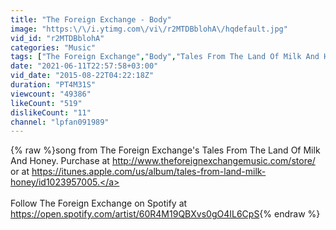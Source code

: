 ```yaml
---
title: "The Foreign Exchange - Body"
image: "https:\/\/i.ytimg.com\/vi\/r2MTDBblohA\/hqdefault.jpg"
vid_id: "r2MTDBblohA"
categories: "Music"
tags: ["The Foreign Exchange","Body","Tales From The Land Of Milk And Honey"]
date: "2021-06-11T22:57:58+03:00"
vid_date: "2015-08-22T04:22:18Z"
duration: "PT4M31S"
viewcount: "49386"
likeCount: "519"
dislikeCount: "11"
channel: "lpfan091989"
---
```

{% raw %}song from The Foreign Exchange's Tales From The Land Of Milk And Honey. Purchase at <a rel="nofollow" target="blank" href="http://www.theforeignexchangemusic.com/store/">http://www.theforeignexchangemusic.com/store/</a> or at <a rel="nofollow" target="blank" href="https://itunes.apple.com/us/album/tales-from-land-milk-honey/id1023957005.">https://itunes.apple.com/us/album/tales-from-land-milk-honey/id1023957005.</a><br /><br />Follow The Foreign Exchange on Spotify at <a rel="nofollow" target="blank" href="https://open.spotify.com/artist/60R4M19QBXvs0gO4IL6CpS">https://open.spotify.com/artist/60R4M19QBXvs0gO4IL6CpS</a>{% endraw %}
